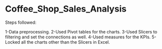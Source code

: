 # Coffee_Shop_Sales_Analysis

Steps followed:

1-Data preprocessing.
2-Used Pivot tables for the charts.
3-Used Slicers to filtering and set the connections as well.
4-Used measures for the KPIs.
5-Locked all the charts other than the Slicers in Excel.

